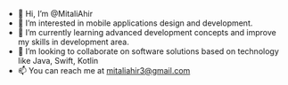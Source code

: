 - 👋 Hi, I’m @MitaliAhir
- 👀 I’m interested in mobile applications design and development.
- 🌱 I’m currently learning advanced development concepts and improve my skills in development area.
- 💞️ I’m looking to collaborate on software solutions based on technology like Java, Swift, Kotlin
- 📫 You can reach me at mitaliahir3@gmail.com

<!---
mitali20101995/mitali20101995 is a ✨ special ✨ repository because its `README.md` (this file) appears on your GitHub profile.
You can click the Preview link to take a look at your changes.
--->
